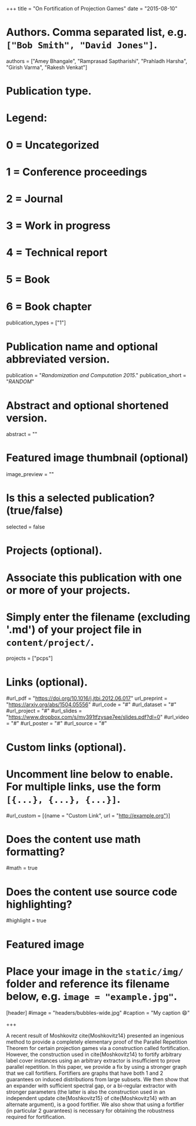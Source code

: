 +++
title = "On Fortification of Projection Games"
date = "2015-08-10"

# Authors. Comma separated list, e.g. `["Bob Smith", "David Jones"]`.
authors = ["Amey Bhangale", "Ramprasad Saptharishi", "Prahladh Harsha", "Girish Varma", "Rakesh Venkat"]


# Publication type.
# Legend:
# 0 = Uncategorized
# 1 = Conference proceedings
# 2 = Journal
# 3 = Work in progress
# 4 = Technical report
# 5 = Book
# 6 = Book chapter
publication_types = ["1"]
# Publication name and optional abbreviated version.
publication = "*Randomization and Computation 2015*."
publication_short = "*RANDOM*"

# Abstract and optional shortened version.
abstract = ""

# Featured image thumbnail (optional)
image_preview = ""

# Is this a selected publication? (true/false)
selected = false

# Projects (optional).
#   Associate this publication with one or more of your projects.
#   Simply enter the filename (excluding '.md') of your project file in `content/project/`.
projects = ["pcps"]

# Links (optional).
#url_pdf =  "https://doi.org/10.1016/j.jtbi.2012.06.017"
url_preprint = "https://arxiv.org/abs/1504.05556"
#url_code = "#"
#url_dataset = "#"
#url_project = "#"
#url_slides = "https://www.dropbox.com/s/mv391tfzysae7ee/slides.pdf?dl=0"
#url_video = "#"
#url_poster = "#"
#url_source = "#"

# Custom links (optional).
#   Uncomment line below to enable. For multiple links, use the form `[{...}, {...}, {...}]`.
#url_custom = [{name = "Custom Link", url = "http://example.org"}]

# Does the content use math formatting?
#math = true

# Does the content use source code highlighting?
#highlight = true

# Featured image
# Place your image in the `static/img/` folder and reference its filename below, e.g. `image = "example.jpg"`.
[header]
#image = "headers/bubbles-wide.jpg"
#caption = "My caption :smile:"

+++

A recent result of Moshkovitz cite{Moshkovitz14} presented an ingenious method to provide a completely elementary proof of the Parallel Repetition Theorem for certain projection games via a construction called fortification. However, the construction used in cite{Moshkovitz14} to fortify arbitrary label cover instances using an arbitrary extractor is insufficient to prove parallel repetition. In this paper, we provide a fix by using a stronger graph that we call fortifiers. Fortifiers are graphs that have both 1 and 2 guarantees on induced distributions from large subsets. We then show that an expander with sufficient spectral gap, or a bi-regular extractor with stronger parameters (the latter is also the construction used in an independent update cite{Moshkovitz15} of cite{Moshkovitz14} with an alternate argument), is a good fortifier. We also show that using a fortifier (in particular 2 guarantees) is necessary for obtaining the robustness required for fortification.
